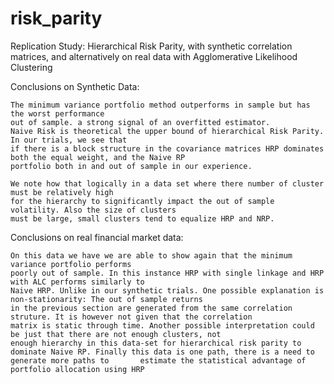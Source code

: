 # risk_parity
Replication Study: Hierarchical Risk Parity, with synthetic correlation matrices, and alternatively on real data with Agglomerative Likelihood Clustering

Conclusions on Synthetic Data:

    The minimum variance portfolio method outperforms in sample but has the worst performance
    out of sample. a strong signal of an overfitted estimator.
    Naive Risk is theoretical the upper bound of hierarchical Risk Parity. In our trials, we see that
    if there is a block structure in the covariance matrices HRP dominates both the equal weight, and the Naive RP
    portfolio both in and out of sample in our experience.
    
    We note how that logically in a data set where there number of cluster must be relatively high
    for the hierarchy to significantly impact the out of sample volatility. Also the size of clusters
    must be large, small clusters tend to equalize HRP and NRP.


Conclusions on real financial market data:

    On this data we have we are able to show again that the minimum variance portfolio performs
    poorly out of sample. In this instance HRP with single linkage and HRP with ALC performs similarly to
    Naive HRP. Unlike in our synthetic trials. One possible explanation is non-stationarity: The out of sample returns
    in the previous section are generated from the same correlation struture. It is however not given that the correlation
    matrix is static through time. Another possible interpretation could be just that there are not enough clusters, not 
    enough hierarchy in this data-set for hierarchical risk parity to dominate Naive RP. Finally this data is one path, there is a need to generate more paths to       estimate the statistical advantage of portfolio allocation using HRP
